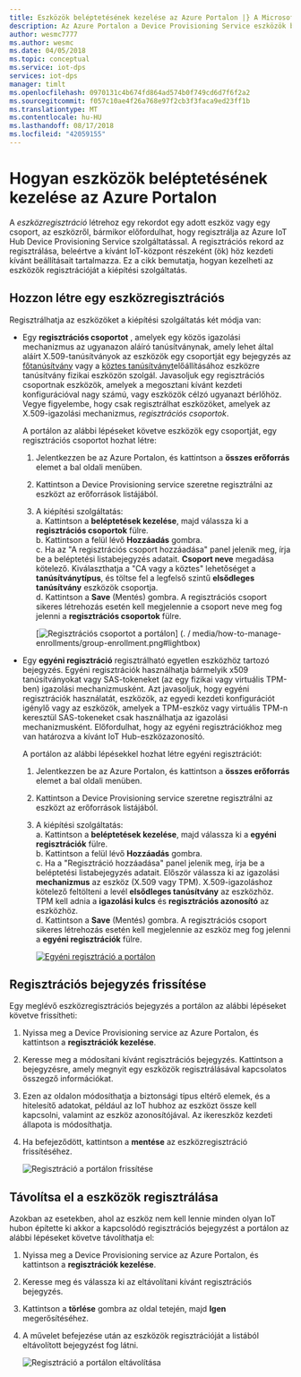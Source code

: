 ```yaml
---
title: Eszközök beléptetésének kezelése az Azure Portalon |} A Microsoft Docs
description: Az Azure Portalon a Device Provisioning Service eszközök beléptetésének kezelése
author: wesmc7777
ms.author: wesmc
ms.date: 04/05/2018
ms.topic: conceptual
ms.service: iot-dps
services: iot-dps
manager: timlt
ms.openlocfilehash: 0970131c4b674fd864ad574b0f749cd6d7f6f2a2
ms.sourcegitcommit: f057c10ae4f26a768e97f2cb3f3faca9ed23ff1b
ms.translationtype: MT
ms.contentlocale: hu-HU
ms.lasthandoff: 08/17/2018
ms.locfileid: "42059155"
---
```

# <a name="how-to-manage-device-enrollments-with-azure-portal"></a>Hogyan eszközök beléptetésének kezelése az Azure Portalon

A *eszközregisztráció* létrehoz egy rekordot egy adott eszköz vagy egy csoport, az eszközről, bármikor előfordulhat, hogy regisztrálja az Azure IoT Hub Device Provisioning Service szolgáltatással. A regisztrációs rekord az regisztrálása, beleértve a kívánt IoT-központ részeként (ök) höz kezdeti kívánt beállításait tartalmazza. Ez a cikk bemutatja, hogyan kezelheti az eszközök regisztrációját a kiépítési szolgáltatás.


## <a name="create-a-device-enrollment"></a>Hozzon létre egy eszközregisztrációs

Regisztrálhatja az eszközöket a kiépítési szolgáltatás két módja van:

* Egy **regisztrációs csoportot** , amelyek egy közös igazolási mechanizmus az ugyanazon aláíró tanúsítványnak, amely lehet által aláírt X.509-tanúsítványok az eszközök egy csoportját egy bejegyzés az [főtanúsítvány](https://docs.microsoft.com/azure/iot-dps/concepts-security#root-certificate) vagy a [köztes tanúsítványt](https://docs.microsoft.com/azure/iot-dps/concepts-security#intermediate-certificate)előállításához eszközre tanúsítvány fizikai eszközön szolgál. Javasoljuk egy regisztrációs csoportnak eszközök, amelyek a megosztani kívánt kezdeti konfigurációval nagy számú, vagy eszközök célzó ugyanazt bérlőhöz. Vegye figyelembe, hogy csak regisztrálhat eszközöket, amelyek az X.509-igazolási mechanizmus, *regisztrációs csoportok*. 

    A portálon az alábbi lépéseket követve eszközök egy csoportját, egy regisztrációs csoportot hozhat létre:

    1. Jelentkezzen be az Azure Portalon, és kattintson a **összes erőforrás** elemet a bal oldali menüben.  
    1. Kattintson a Device Provisioning service szeretne regisztrálni az eszközt az erőforrások listájából.  
    1. A kiépítési szolgáltatás:  
       a. Kattintson a **beléptetések kezelése**, majd válassza ki a **regisztrációs csoportok** fülre.  
       b. Kattintson a felül lévő **Hozzáadás** gombra.  
       c. Ha az "A regisztrációs csoport hozzáadása" panel jelenik meg, írja be a beléptetési listabejegyzés adatait.  **Csoport neve** megadása kötelező. Kiválaszthatja a "CA vagy a köztes" lehetőséget a **tanúsítványtípus**, és töltse fel a legfelső szintű **elsődleges tanúsítvány** eszközök csoportja.  
       d. Kattintson a **Save** (Mentés) gombra. A regisztrációs csoport sikeres létrehozás esetén kell megjelennie a csoport neve meg fog jelenni a **regisztrációs csoportok** fülre.  

       [![Regisztrációs csoportot a portálon](./media/how-to-manage-enrollments/group-enrollment.png)] (. / media/how-to-manage-enrollments/group-enrollment.png#lightbox)
    

* Egy **egyéni regisztráció** regisztrálható egyetlen eszközhöz tartozó bejegyzés. Egyéni regisztrációk használhatja bármelyik x509 tanúsítványokat vagy SAS-tokeneket (az egy fizikai vagy virtuális TPM-ben) igazolási mechanizmusként. Azt javasoljuk, hogy egyéni regisztrációk használatát, eszközök, az egyedi kezdeti konfigurációt igénylő vagy az eszközök, amelyek a TPM-eszköz vagy virtuális TPM-n keresztül SAS-tokeneket csak használhatja az igazolási mechanizmusként. Előfordulhat, hogy az egyéni regisztrációkhoz meg van határozva a kívánt IoT Hub-eszközazonosító.

    A portálon az alábbi lépésekkel hozhat létre egyéni regisztrációt:

    1. Jelentkezzen be az Azure Portalon, és kattintson a **összes erőforrás** elemet a bal oldali menüben.
    1. Kattintson a Device Provisioning service szeretne regisztrálni az eszközt az erőforrások listájából.
    1. A kiépítési szolgáltatás:  
       a. Kattintson a **beléptetések kezelése**, majd válassza ki a **egyéni regisztrációk** fülre.  
       b. Kattintson a felül lévő **Hozzáadás** gombra.   
       c. Ha a "Regisztráció hozzáadása" panel jelenik meg, írja be a beléptetési listabejegyzés adatait. Először válassza ki az igazolási **mechanizmus** az eszköz (X.509 vagy TPM). X.509-igazoláshoz kötelező feltölteni a levél **elsődleges tanúsítvány** az eszközhöz. TPM kell adnia a **igazolási kulcs** és **regisztrációs azonosító** az eszközhöz.  
       d. Kattintson a **Save** (Mentés) gombra. A regisztrációs csoport sikeres létrehozás esetén kell megjelennie az eszköz meg fog jelenni a **egyéni regisztrációk** fülre.  

       [![Egyéni regisztráció a portálon](./media/how-to-manage-enrollments/individual-enrollment.png)](./media/how-to-manage-enrollments/individual-enrollment.png#lightbox)

## <a name="update-an-enrollment-entry"></a>Regisztrációs bejegyzés frissítése
Egy meglévő eszközregisztrációs bejegyzés a portálon az alábbi lépéseket követve frissítheti:

1. Nyissa meg a Device Provisioning service az Azure Portalon, és kattintson a **regisztrációk kezelése**. 
1. Keresse meg a módosítani kívánt regisztrációs bejegyzés. Kattintson a bejegyzésre, amely megnyit egy eszközök regisztrálásával kapcsolatos összegző információkat. 
1. Ezen az oldalon módosíthatja a biztonsági típus eltérő elemek, és a hitelesítő adatokat, például az IoT hubhoz az eszközt össze kell kapcsolni, valamint az eszköz azonosítójával. Az ikereszköz kezdeti állapota is módosíthatja. 
1. Ha befejeződött, kattintson a **mentése** az eszközregisztráció frissítéséhez. 

    ![Regisztráció a portálon frissítése](./media/how-to-manage-enrollments/update-enrollment.png)

## <a name="remove-a-device-enrollment"></a>Távolítsa el a eszközök regisztrálása
Azokban az esetekben, ahol az eszköz nem kell lennie minden olyan IoT hubon építette ki akkor a kapcsolódó regisztrációs bejegyzést a portálon az alábbi lépéseket követve távolíthatja el:

1. Nyissa meg a Device Provisioning service az Azure Portalon, és kattintson a **regisztrációk kezelése**. 
1. Keresse meg és válassza ki az eltávolítani kívánt regisztrációs bejegyzés. 
1. Kattintson a **törlése** gombra az oldal tetején, majd **Igen** megerősítéséhez. 
1. A művelet befejezése után az eszközök regisztrációját a listából eltávolított bejegyzést fog látni. 
 
    ![Regisztráció a portálon eltávolítása](./media/how-to-manage-enrollments/remove-enrollment.png)


